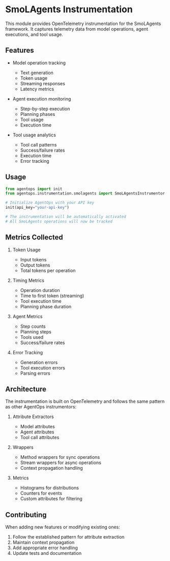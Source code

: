 # SmoLAgents Instrumentation

This module provides OpenTelemetry instrumentation for the SmoLAgents framework. It captures telemetry data from model operations, agent executions, and tool usage.

## Features

- Model operation tracking
  - Text generation
  - Token usage
  - Streaming responses
  - Latency metrics

- Agent execution monitoring
  - Step-by-step execution
  - Planning phases
  - Tool usage
  - Execution time

- Tool usage analytics
  - Tool call patterns
  - Success/failure rates
  - Execution time
  - Error tracking

## Usage

```python
from agentops import init
from agentops.instrumentation.smolagents import SmoLAgentsInstrumentor

# Initialize AgentOps with your API key
init(api_key="your-api-key")

# The instrumentation will be automatically activated
# All SmoLAgents operations will now be tracked
```

## Metrics Collected

1. Token Usage
   - Input tokens
   - Output tokens
   - Total tokens per operation

2. Timing Metrics
   - Operation duration
   - Time to first token (streaming)
   - Tool execution time
   - Planning phase duration

3. Agent Metrics
   - Step counts
   - Planning steps
   - Tools used
   - Success/failure rates

4. Error Tracking
   - Generation errors
   - Tool execution errors
   - Parsing errors

## Architecture

The instrumentation is built on OpenTelemetry and follows the same pattern as other AgentOps instrumentors:

1. Attribute Extractors
   - Model attributes
   - Agent attributes
   - Tool call attributes

2. Wrappers
   - Method wrappers for sync operations
   - Stream wrappers for async operations
   - Context propagation handling

3. Metrics
   - Histograms for distributions
   - Counters for events
   - Custom attributes for filtering

## Contributing

When adding new features or modifying existing ones:

1. Follow the established pattern for attribute extraction
2. Maintain context propagation
3. Add appropriate error handling
4. Update tests and documentation 